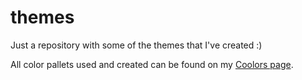 # themes

Just a repository with some of the themes that I've created :)

All color pallets used and created can be found on my [Coolors page](https://coolors.co/u/jutretel).
